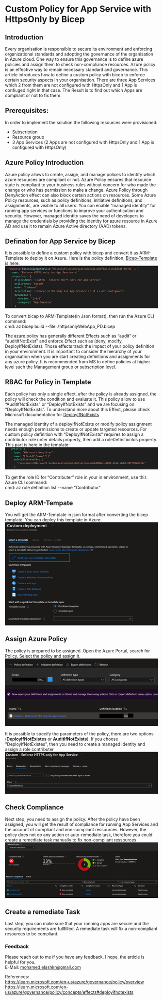 # Custom Policy for App Service with HttpsOnly by Bicep

## Introduction

Every organisation is responsible to secure its environment and enforcing organizational standards and adopting the governance of the organisation in Azure cloud. One way to ensure this governance is to define azure policies and assign them to check non-compliance resources. Azure policy is an effective way to remain necessary standard and governance. 
This article introduces how to define a custom policy with bicep to enforce certain security aspects in your organisation. There are three App Services which 2 from them are not configured with HttpsOnly and 1 App is confiuged right in that case. The Result is to find out which Apps are compliant or not to fix them.

## Prerequisites:  
In order to implement the solution the following resources were provisioned:  
 - Subscription 
 - Resource group
 - 3 App Services (2 Apps are not configured with HttpsOnly and 1 App is configured with HttpsOnly)

## Azure Policy Introduction
Azure policy allows to create, assign, and manage polices to identify which azure resources are compliant or not. Azure Policy ensures that resource state is compliant to your business rules without concern for who made the change or who has permission to make a change. Azure Policy through DenyAction effect can also block certain actions on resources. Some Azure Policy resources, such as policy definitions, initiative definitions, and assignments, are visible to all users.
You can enable “managed identity” for running app services or functions to improve your authentication and security. However, managed identity saves the need of developers to manage the credentials by providing the identity for azure resource in Azure AD and use it to remain Azure Active directory (AAD) tokens.

## Defination for App Service by Bicep
It is possible to define a custom policy with bicep and convert it as ARM-Template to deploy it on Azure.
Here is the policy definition, [Bicep-Template](https://github.com/melashkr/technical-articles/blob/main/bicep/custom-policy-appService-httpsOnly/code/httpsonlyWebApp_PD.bicep?row=true) is here.
![alt text](https://github.com/melashkr/technical-articles/blob/main/bicep/custom-policy-appService-httpsOnly/images/policy-defintion.PNG?row=true "Azure Policy Defintion")

To convert bicep to ARM-Template(in Json format), then run the Azure CLI command:  
cmd: az bicep build --file .\httpsonlyWebApp_PD.bicep  



The azure policy has generally different Effects such as “audit” or “auditIfNotExist” and enforce Effect such as (deny, modify, DeployIfNotExists). Those effects track the impact of your policy definition in your environment. 
It is important to consider the hierarchy of your organisation when you are start creating definitions and assignments for any azure policy. It is recommended from MS to define policies at higher level such the Management group or subscription level.

## RBAC for Policy in Template
Each policy has only a single effect. after the policy is already assigned, the policy will check the condition and evaluate it. This policy allow to use “AuditIfNotExists” or “DeployIfNotExists” and we are focusing on “DeployIfNotExists”. To understand more about this Effect, please check Microsoft documentation for [DeployIfNotExists](https://learn.microsoft.com/en-us/azure/governance/policy/concepts/effects#deployifnotexists)

The managed identity of a deployIfNotExists or modify policy assignment needs enough permissions to create or update targeted resources.
For custom policy definition with “DeployIfNotExists” requires to assign a contributor role unter details property, then add a roleDefinitionIds property.
This part is here in the template:
![alt text](https://github.com/melashkr/technical-articles/blob/main/bicep/custom-policy-appService-httpsOnly/images/role-defintion.PNG?row=true "Role Defintion")

To get the role ID for “Contributer” role in your in environment, use this Azure CLI command:  
cmd: az role definition list --name "Contributor"


## Deploy ARM-Tempate
You will get the ARM-Template in json format after converting the bicep template. You can deploy this template in Azure. 
![alt text](https://github.com/melashkr/technical-articles/blob/main/bicep/custom-policy-appService-httpsOnly/images/deploy-template.PNG?row=true "Policy definition")

## Assign Azure Policy

The policy is prepared to be assigned. Open the Azure Portal, search for Policy. Select the policy and assign it.  
![alt text](https://github.com/melashkr/technical-articles/blob/main/bicep/custom-policy-appService-httpsOnly/images/app-service-policy-defintion.PNG?row=true "Policy assignment")

It is possible to specify the parameters of the policy, there are two options (**DeployIfNotExistes** or **AuditIfNotExists**). If you choose "DeployIfNotExistes", then you need to create a managed identity and assign a role contributer
![alt text](https://github.com/melashkr/technical-articles/blob/main/bicep/custom-policy-appService-httpsOnly/images/assign-policy-01.PNG?row=true "Policy assignment")

## Check Compliance

Next step, you need to assign the policy. After the policy have been assigned, you will get the result of compliance for running App Services and the account of compliant and non-compliant ressources. However, the policy does not do any action or auto-remediate task, therefore you could create a remediate task manually to fix non-compliant ressources
![alt text](https://github.com/melashkr/technical-articles/blob/main/bicep/custom-policy-appService-httpsOnly/images/compliance-result-policy.PNG?row=true "Compliance result")

## Create a remediate Task

Last step, you can make sure that your running apps are secure and the security requirements are fullfilled. A remediate task will fix a non-compliant resources to be compliant.  

### Feedback  
Please reach out to me if you have any feedback. I hope, the article is helpful for you.  
E-Mail: mohamed.elashkr@gmail.com

References:  
https://learn.microsoft.com/en-us/azure/governance/policy/overview  
https://learn.microsoft.com/en-us/azure/governance/policy/concepts/effects#deployifnotexists
